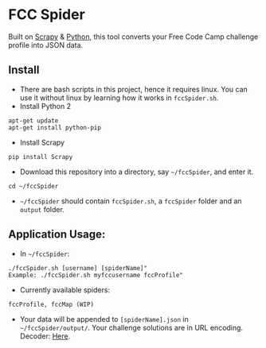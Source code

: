 # FCC Spider
Built on [Scrapy](https://scrapy.org/) & [Python](https://www.python.org/), this tool converts your Free Code Camp challenge profile into JSON data.

## Install
* There are bash scripts in this project, hence it requires linux. You can use it without linux by learning how it works in `fccSpider.sh`.
* Install Python 2
```
apt-get update
apt-get install python-pip
```
* Install Scrapy
```
pip install Scrapy
```
* Download this repository into a directory, say `~/fccSpider`, and enter it.
```
cd ~/fccSpider
```
* `~/fccSpider` should contain `fccSpider.sh`, a `fccSpider` folder and an `output` folder.

## Application Usage:
* In `~/fccSpider`:
```
./fccSpider.sh [username] [spiderName]"
Example: ./fccSpider.sh myfccusername fccProfile"
```
* Currently available spiders:
```
fccProfile, fccMap (WIP)
```
* Your data will be appended to `[spiderName].json` in `~/fccSpider/output/`. Your challenge solutions are in URL encoding. Decoder: [Here](http://meyerweb.com/eric/tools/dencoder/).
